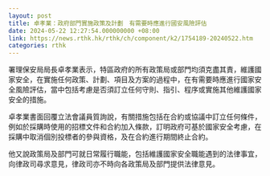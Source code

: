 ```yaml
---
layout: post
title: 卓孝業：政府部門實施政策及計劃　有需要時應進行國安風險評估
date: 2024-05-22 12:27:54.000000000 +08:00
link: https://news.rthk.hk/rthk/ch/component/k2/1754189-20240522.htm
categories: rthk
---
```


署理保安局局長卓孝業表示，特區政府的所有政策局或部門均須克盡其責，維護國家安全，在實施任何政策、計劃、項目及方案的過程中，在有需要時應進行國家安全風險評估，當中包括考慮是否須訂立任何守則、指引、程序或實施其他維護國家安全的措施。

卓孝業書面回覆立法會議員質詢說，有關措施包括在合約或協議中訂立任何條件，例如於採購時使用的招標文件和合約加入條款，訂明政府可基於國家安全考慮，在採購中取消個別投標者的參與資格，及在合約進行期間終止合約。

他又說政策局及部門可就日常履行職能，包括維護國家安全職能遇到的法律事宜，向律政司尋求意見，律政司亦不時向各政策局及部門提供法律意見。
